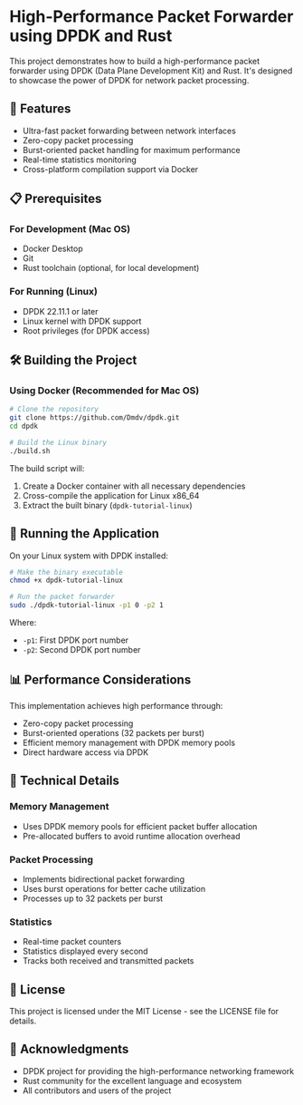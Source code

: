 # High-Performance Packet Forwarder using DPDK and Rust

This project demonstrates how to build a high-performance packet forwarder using DPDK (Data Plane Development Kit) and Rust. It's designed to showcase the power of DPDK for network packet processing.

## 🚀 Features

- Ultra-fast packet forwarding between network interfaces
- Zero-copy packet processing
- Burst-oriented packet handling for maximum performance
- Real-time statistics monitoring
- Cross-platform compilation support via Docker

## 📋 Prerequisites

### For Development (Mac OS)

- Docker Desktop
- Git
- Rust toolchain (optional, for local development)

### For Running (Linux)

- DPDK 22.11.1 or later
- Linux kernel with DPDK support
- Root privileges (for DPDK access)

## 🛠️ Building the Project

### Using Docker (Recommended for Mac OS)

```bash
# Clone the repository
git clone https://github.com/Dmdv/dpdk.git
cd dpdk

# Build the Linux binary
./build.sh
```

The build script will:

1. Create a Docker container with all necessary dependencies
2. Cross-compile the application for Linux x86_64
3. Extract the built binary (`dpdk-tutorial-linux`)

## 🏃 Running the Application

On your Linux system with DPDK installed:

```bash
# Make the binary executable
chmod +x dpdk-tutorial-linux

# Run the packet forwarder
sudo ./dpdk-tutorial-linux -p1 0 -p2 1
```

Where:

- `-p1`: First DPDK port number
- `-p2`: Second DPDK port number

## 📊 Performance Considerations

This implementation achieves high performance through:

- Zero-copy packet processing
- Burst-oriented operations (32 packets per burst)
- Efficient memory management with DPDK memory pools
- Direct hardware access via DPDK

## 🔧 Technical Details

### Memory Management

- Uses DPDK memory pools for efficient packet buffer allocation
- Pre-allocated buffers to avoid runtime allocation overhead

### Packet Processing

- Implements bidirectional packet forwarding
- Uses burst operations for better cache utilization
- Processes up to 32 packets per burst

### Statistics

- Real-time packet counters
- Statistics displayed every second
- Tracks both received and transmitted packets

## 📝 License

This project is licensed under the MIT License - see the LICENSE file for details.

## 🙏 Acknowledgments

- DPDK project for providing the high-performance networking framework
- Rust community for the excellent language and ecosystem
- All contributors and users of the project 